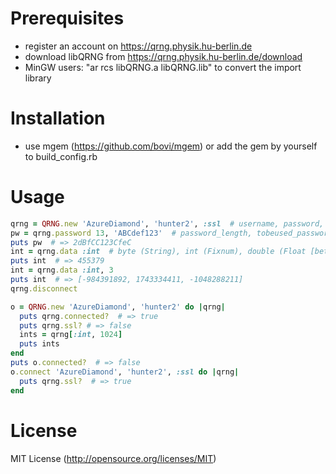 # Prerequisites
- register an account on <https://qrng.physik.hu-berlin.de>
- download libQRNG from <https://qrng.physik.hu-berlin.de/download>
- MinGW users: "ar rcs libQRNG.a libQRNG.lib" to convert the import library

# Installation
- use mgem (<https://github.com/bovi/mgem>) or add the gem by yourself to build_config.rb

# Usage
```ruby
qrng = QRNG.new 'AzureDiamond', 'hunter2', :ssl  # username, password, use ssl (optional)
pw = qrng.password 13, 'ABCdef123'  # password_length, tobeused_password_chars (optional)
puts pw  # => 2dBfCC123CfeC
int = qrng.data :int  # byte (String), int (Fixnum), double (Float [between 0 and 1])
puts int  # => 455379
int = qrng.data :int, 3
puts int  # => [-984391892, 1743334411, -1048288211]
qrng.disconnect

o = QRNG.new 'AzureDiamond', 'hunter2' do |qrng|
  puts qrng.connected?  # => true
  puts qrng.ssl? # => false
  ints = qrng[:int, 1024]
  puts ints
end
puts o.connected?  # => false
o.connect 'AzureDiamond', 'hunter2', :ssl do |qrng|
  puts qrng.ssl?  # => true
end
```

# License
MIT License (<http://opensource.org/licenses/MIT>)
